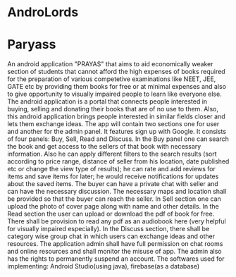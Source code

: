 # AndroLords
# Paryass
An android application "PRAYAS" that aims to aid economically weaker section of students that cannot afford the high expenses of books required for the preparation of various competetive examinations like NEET, JEE, GATE etc by providing them books for free or at minimal expenses and also to give opportunity to visually impaired people to learn like everyone else. The android application is a portal that connects people interested in buying, selling and donating their books that are of no use to them. Also, this android application brings people interested in similar fields closer and lets them exchange ideas. The app will contain two sections one for user and another for the admin panel. It features sign up with Google. It consists of four panels: Buy, Sell, Read and Discuss. In the Buy panel one can search the book and get access to the sellers of that book with necessary information. Also he can apply different filters to the search results (sort according to price range, distance of seller from his location, date published etc or change the view type of results); he can rate and add reviews for items and save items for later; he would receive notifications for updates about the saved items. The buyer can have a private chat with seller and can have the necessary discussion. The necessary maps and location shall be provided so that the buyer can reach the seller. In Sell section one can upload the photo of cover page along with name and other details. In the Read section the user can upload or download the pdf of book for free. There shall be provision to read any pdf as an audiobook  here (very helpful for visually impaired especially). In the Discuss section, there shall be category wise group chat in which users can exchange ideas and other resources. The application admin shall have full permission on chat rooms and online resources and shall monitor the misuse of app. The admin also has the rights to permanently suspend an account. The softwares used for implementing: Android Studio(using java), firebase(as a database)
